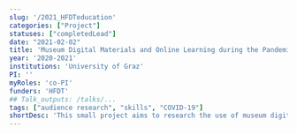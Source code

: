 ```yaml
---
slug: '/2021_HFDTeducation'
categories: ["Project"]
statuses: ["completedLead"]
date: "2021-02-02"
title: 'Museum Digital Materials and Online Learning during the Pandemic​'
year: '2020-2021'
institutions: 'University of Graz'
PI: ''
myRoles: 'co-PI'
funders: 'HFDT'
## Talk_outputs: /talks/...
tags: ["audience research", "skills", "COVID-19"]
shortDesc: 'This small project aims to research the use of museum digital material in school programmes during the COVID-19 pandemic. Drawing on the case-study of the GrazMuseum and local schools, we will observe how museum digital material has been used and adapted in education during this period, using videoethnographies and developing a videogame and testing it with secondary school students.'
---
```

